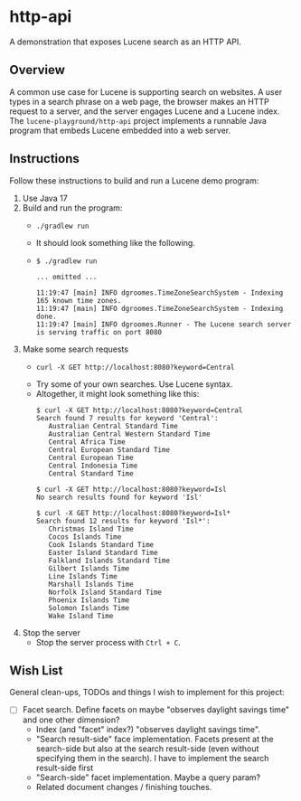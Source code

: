 # http-api

A demonstration that exposes Lucene search as an HTTP API.


## Overview

A common use case for Lucene is supporting search on websites. A user types in a search phrase on a web page, the browser
makes an HTTP request to a server, and the server engages Lucene and a Lucene index. The `lucene-playground/http-api`
project implements a runnable Java program that embeds Lucene embedded into a web server.  


## Instructions

Follow these instructions to build and run a Lucene demo program:

1. Use Java 17
2. Build and run the program:
   * ```shell
     ./gradlew run
     ```
   * It should look something like the following.
   * ```text
     $ ./gradlew run
     
     ... omitted ...
     
     11:19:47 [main] INFO dgroomes.TimeZoneSearchSystem - Indexing 165 known time zones.
     11:19:47 [main] INFO dgroomes.TimeZoneSearchSystem - Indexing done.
     11:19:47 [main] INFO dgroomes.Runner - The Lucene search server is serving traffic on port 8080
     ```
3. Make some search requests
   * ```shell
     curl -X GET http://localhost:8080?keyword=Central
     ```
   * Try some of your own searches. Use Lucene syntax.
   * Altogether, it might look something like this:
     ```text
     $ curl -X GET http://localhost:8080?keyword=Central
     Search found 7 results for keyword 'Central':
     	Australian Central Standard Time
     	Australian Central Western Standard Time
     	Central Africa Time
     	Central European Standard Time
     	Central European Time
     	Central Indonesia Time
     	Central Standard Time
     	
     $ curl -X GET http://localhost:8080?keyword=Isl
     No search results found for keyword 'Isl'
     
     $ curl -X GET http://localhost:8080?keyword=Isl*
     Search found 12 results for keyword 'Isl*':
     	Christmas Island Time
     	Cocos Islands Time
     	Cook Islands Standard Time
     	Easter Island Standard Time
     	Falkland Islands Standard Time
     	Gilbert Islands Time
     	Line Islands Time
     	Marshall Islands Time
     	Norfolk Island Standard Time
     	Phoenix Islands Time
     	Solomon Islands Time
     	Wake Island Time
     ```
4. Stop the server
   * Stop the server process with `Ctrl + C`.


## Wish List

General clean-ups, TODOs and things I wish to implement for this project:

* [ ] Facet search. Define facets on maybe "observes daylight savings time" and one other dimension?
   * Index (and "facet" index?) "observes daylight savings time".
   * "Search result-side" face implementation. Facets present at the search-side but also at the search result-side (even
     without specifying them in the search). I have to implement the search result-side first
   * "Search-side" facet implementation. Maybe a query param?
   * Related document changes / finishing touches.
